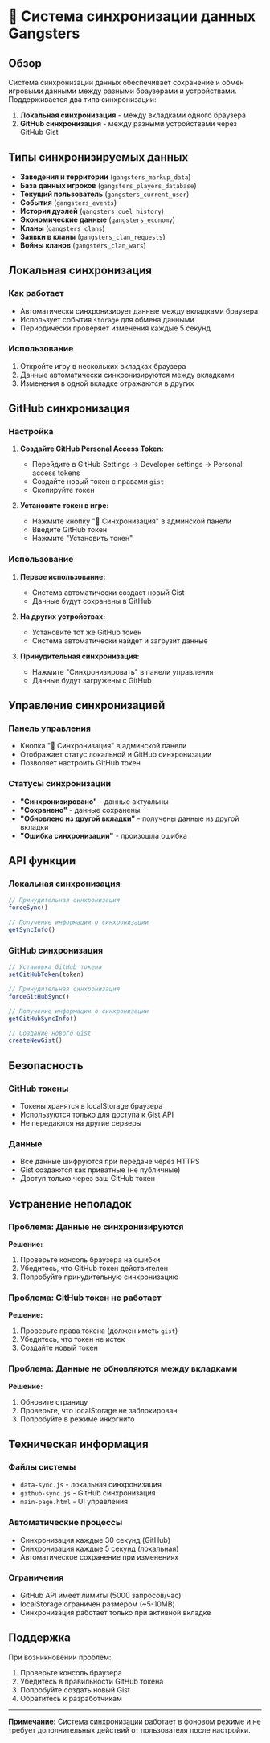 # 🔄 Система синхронизации данных Gangsters

## Обзор

Система синхронизации данных обеспечивает сохранение и обмен игровыми данными между разными браузерами и устройствами. Поддерживается два типа синхронизации:

1. **Локальная синхронизация** - между вкладками одного браузера
2. **GitHub синхронизация** - между разными устройствами через GitHub Gist

## Типы синхронизируемых данных

- **Заведения и территории** (`gangsters_markup_data`)
- **База данных игроков** (`gangsters_players_database`)
- **Текущий пользователь** (`gangsters_current_user`)
- **События** (`gangsters_events`)
- **История дуэлей** (`gangsters_duel_history`)
- **Экономические данные** (`gangsters_economy`)
- **Кланы** (`gangsters_clans`)
- **Заявки в кланы** (`gangsters_clan_requests`)
- **Войны кланов** (`gangsters_clan_wars`)

## Локальная синхронизация

### Как работает
- Автоматически синхронизирует данные между вкладками браузера
- Использует события `storage` для обмена данными
- Периодически проверяет изменения каждые 5 секунд

### Использование
1. Откройте игру в нескольких вкладках браузера
2. Данные автоматически синхронизируются между вкладками
3. Изменения в одной вкладке отражаются в других

## GitHub синхронизация

### Настройка

1. **Создайте GitHub Personal Access Token:**
   - Перейдите в GitHub Settings → Developer settings → Personal access tokens
   - Создайте новый токен с правами `gist`
   - Скопируйте токен

2. **Установите токен в игре:**
   - Нажмите кнопку "🔄 Синхронизация" в админской панели
   - Введите GitHub токен
   - Нажмите "Установить токен"

### Использование

1. **Первое использование:**
   - Система автоматически создаст новый Gist
   - Данные будут сохранены в GitHub

2. **На других устройствах:**
   - Установите тот же GitHub токен
   - Система автоматически найдет и загрузит данные

3. **Принудительная синхронизация:**
   - Нажмите "Синхронизировать" в панели управления
   - Данные будут загружены с GitHub

## Управление синхронизацией

### Панель управления
- Кнопка "🔄 Синхронизация" в админской панели
- Отображает статус локальной и GitHub синхронизации
- Позволяет настроить GitHub токен

### Статусы синхронизации
- **"Синхронизировано"** - данные актуальны
- **"Сохранено"** - данные сохранены
- **"Обновлено из другой вкладки"** - получены данные из другой вкладки
- **"Ошибка синхронизации"** - произошла ошибка

## API функции

### Локальная синхронизация
```javascript
// Принудительная синхронизация
forceSync()

// Получение информации о синхронизации
getSyncInfo()
```

### GitHub синхронизация
```javascript
// Установка GitHub токена
setGitHubToken(token)

// Принудительная синхронизация
forceGitHubSync()

// Получение информации о синхронизации
getGitHubSyncInfo()

// Создание нового Gist
createNewGist()
```

## Безопасность

### GitHub токены
- Токены хранятся в localStorage браузера
- Используются только для доступа к Gist API
- Не передаются на другие серверы

### Данные
- Все данные шифруются при передаче через HTTPS
- Gist создаются как приватные (не публичные)
- Доступ только через ваш GitHub токен

## Устранение неполадок

### Проблема: Данные не синхронизируются
**Решение:**
1. Проверьте консоль браузера на ошибки
2. Убедитесь, что GitHub токен действителен
3. Попробуйте принудительную синхронизацию

### Проблема: GitHub токен не работает
**Решение:**
1. Проверьте права токена (должен иметь `gist`)
2. Убедитесь, что токен не истек
3. Создайте новый токен

### Проблема: Данные не обновляются между вкладками
**Решение:**
1. Обновите страницу
2. Проверьте, что localStorage не заблокирован
3. Попробуйте в режиме инкогнито

## Техническая информация

### Файлы системы
- `data-sync.js` - локальная синхронизация
- `github-sync.js` - GitHub синхронизация
- `main-page.html` - UI управления

### Автоматические процессы
- Синхронизация каждые 30 секунд (GitHub)
- Синхронизация каждые 5 секунд (локальная)
- Автоматическое сохранение при изменениях

### Ограничения
- GitHub API имеет лимиты (5000 запросов/час)
- localStorage ограничен размером (~5-10MB)
- Синхронизация работает только при активной вкладке

## Поддержка

При возникновении проблем:
1. Проверьте консоль браузера
2. Убедитесь в правильности GitHub токена
3. Попробуйте создать новый Gist
4. Обратитесь к разработчикам

---

**Примечание:** Система синхронизации работает в фоновом режиме и не требует дополнительных действий от пользователя после настройки.

